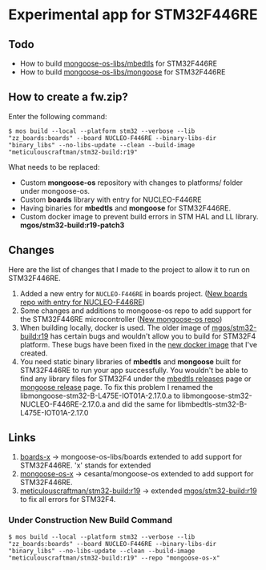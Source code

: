 # Experimental app for STM32F446RE

## Todo
  - How to build [mongoose-os-libs/mbedtls](https://github.com/mongoose-os-libs/mongoose) for STM32F446RE
  - How to build [mongoose-os-libs/mongoose](https://github.com/mongoose-os-libs/mbedtls) for STM32F446RE

## How to create a fw.zip?

Enter the following command:
```
$ mos build --local --platform stm32 --verbose --lib "zz_boards:boards" --board NUCLEO-F446RE --binary-libs-dir "binary_libs" --no-libs-update --clean --build-image "meticulouscraftman/stm32-build:r19"
```

What needs to be replaced:
  - Custom **mongoose-os** repository with changes to platforms/ folder under mongoose-os.
  - Custom **boards** library with entry for NUCLEO-F446RE
  - Having binaries for **mbedtls** and **mongoose** for STM32F446RE.
  - Custom docker image to prevent build errors in STM HAL and LL library. **mgos/stm32-build:r19-patch3**

## Changes
Here are the list of changes that I made to the project to allow it to run on STM32F446RE.
  1. Added a new entry for `NUCLEO-F446RE` in boards project. ([New boards repo with entry for NUCLEO-F446RE](https://github.com/meticulousCraftman/boards-x))
  2. Some changes and additions to mongoose-os repo to add support for the STM32F446RE microcontroller ([New mongoose-os repo](https://github.com/meticulousCraftman/mongoose-os-x))
  3. When building locally, docker is used. The older image of [mgos/stm32-build:r19](https://hub.docker.com/r/mgos/stm32-build) has certain bugs and wouldn't allow you to build for STM32F4 platform. These bugs have been fixed in the [new docker image](https://hub.docker.com/repository/docker/meticulouscraftman/stm32-build) that I've created.
  4. You need static binary libraries of **mbedtls** and **mongoose** built for STM32F446RE to run your app successfully. You wouldn't be able to find any library files for STM32F4 under the [mbedtls releases](https://github.com/mongoose-os-libs/mbedtls/releases) page or [mongoose release](https://github.com/mongoose-os-libs/mongoose/releases) page. To fix this problem I renamed the libmongoose-stm32-B-L475E-IOT01A-2.17.0.a to libmongoose-stm32-NUCLEO-F446RE-2.17.0.a and did the same for libmbedtls-stm32-B-L475E-IOT01A-2.17.0


## Links
  1. [boards-x](https://github.com/meticulousCraftman/boards-x) -> mongoose-os-libs/boards extended to add support for STM32F446RE. 'x' stands for extended
  2. [mongoose-os-x](https://github.com/meticulousCraftman/mongoose-os-x) -> cesanta/mongoose-os extended to add support for STM32F446RE.
  3. [meticulouscraftman/stm32-build:r19](https://hub.docker.com/repository/docker/meticulouscraftman/stm32-build) -> extended [mgos/stm32-build:r19](https://hub.docker.com/r/mgos/stm32-build) to fix all errors for STM32F4.



### Under Construction New Build Command

```
$ mos build --local --platform stm32 --verbose --lib "zz_boards:boards" --board NUCLEO-F446RE --binary-libs-dir "binary_libs" --no-libs-update --clean --build-image "meticulouscraftman/stm32-build:r19" --repo "mongoose-os-x"
```